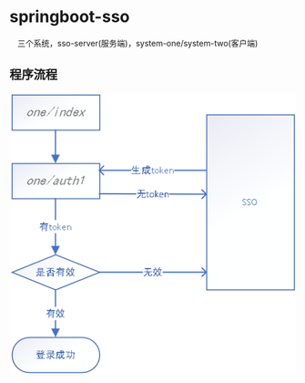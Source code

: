 **springboot-sso**       
==============                           
　三个系统，sso-server(服务端)，system-one/system-two(客户端)

## 程序流程
![Image text](https://github.com/learrings/springboot-sso/blob/master/other/image/1.png)
